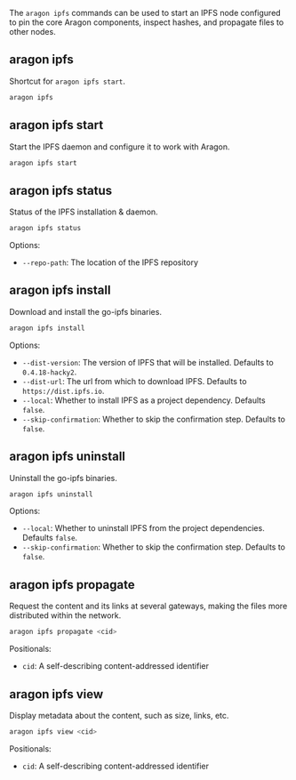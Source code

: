 The `aragon ipfs` commands can be used to start an IPFS node configured to pin the core Aragon components, inspect hashes, and propagate files to other nodes.

## aragon ipfs

Shortcut for `aragon ipfs start`.

```sh
aragon ipfs
```

## aragon ipfs start

Start the IPFS daemon and configure it to work with Aragon.

```sh
aragon ipfs start
```

## aragon ipfs status

Status of the IPFS installation & daemon.

```sh
aragon ipfs status
```

Options:

- `--repo-path`: The location of the IPFS repository

## aragon ipfs install

Download and install the go-ipfs binaries.

```sh
aragon ipfs install
```

Options:

- `--dist-version`: The version of IPFS that will be installed. Defaults to `0.4.18-hacky2`.
- `--dist-url`: The url from which to download IPFS. Defaults to `https://dist.ipfs.io`.
- `--local`: Whether to install IPFS as a project dependency. Defaults `false`.
- `--skip-confirmation`: Whether to skip the confirmation step. Defaults to `false`.

## aragon ipfs uninstall

Uninstall the go-ipfs binaries.

```sh
aragon ipfs uninstall
```

Options:

- `--local`: Whether to uninstall IPFS from the project dependencies. Defaults `false`.
- `--skip-confirmation`: Whether to skip the confirmation step. Defaults to `false`.

## aragon ipfs propagate

Request the content and its links at several gateways, making the files more distributed within the network.

```sh
aragon ipfs propagate <cid>
```

Positionals:

- `cid`: A self-describing content-addressed identifier

## aragon ipfs view

Display metadata about the content, such as size, links, etc.

```sh
aragon ipfs view <cid>
```

Positionals:

- `cid`: A self-describing content-addressed identifier
